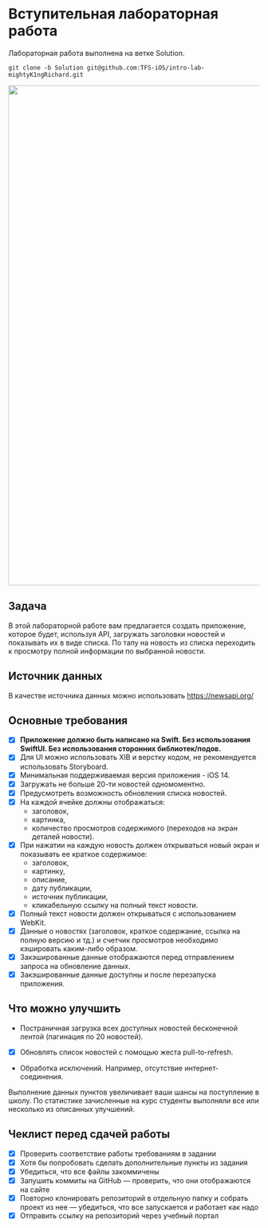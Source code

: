 # Вступительная лабораторная работа
Лабораторная работа выполнена на ветке Solution.
```linux
git clone -b Solution git@github.com:TFS-iOS/intro-lab-mightyK1ngRichard.git
```

<img class="screen_application" src="https://github.com/TFS-iOS/intro-lab-mightyK1ngRichard/blob/Solution/Screen/preview.png" width="1000">


## Задача

В этой лабораторной работе вам предлагается создать приложение, которое будет, используя API, загружать заголовки новостей и показывать их в виде списка. По тапу на новость из списка переходить к просмотру полной информации по выбранной новости.

## Источник данных

В качестве источника данных можно использовать <https://newsapi.org/>

## Основные требования

- [X] **Приложение должно быть написано на Swift. Без использования SwiftUI. Без использования сторонних библиотек/подов.**
- [X] Для UI можно использовать XIB и верстку кодом, не рекомендуется использовать Storyboard.
- [X] Минимальная поддерживаемая версия приложения - iOS 14.
- [X] Загружать не больше 20-ти новостей одномоментно.
- [X] Предусмотреть возможность обновления списка новостей.
- [X] На каждой ячейке должны отображаться:
  * заголовок,
  * картинка,
  * количество просмотров содержимого (переходов на экран деталей новости).
- [X] При нажатии на каждую новость должен открываться новый экран и показывать ее краткое содержимое:
  * заголовок,
  * картинку,
  * описание,
  * дату публикации,
  * источник публикации,
  * кликабельную ссылку на полный текст новости.
- [X] Полный текст новости должен открываться с использованием WebKit.
- [X] Данные о новостях (заголовок, краткое содержание, ссылка на полную версию и тд.) и счетчик просмотров необходимо кэшировать каким-либо образом.
- [X] Закэшированные данные отображаются перед отправлением запроса на обновление данных.
- [X] Закэшированные данные доступны и после перезапуска приложения.

## Что можно улучшить

* Постраничная загрузка всех доступных новостей бесконечной лентой (пагинация по 20 новостей).
- [X] Обновлять список новостей с помощью жеста pull-to-refresh.
* Обработка исключений. Например, отсутствие интернет-соединения.

Выполнение данных пунктов увеличивает ваши шансы на поступление в школу. По статистике зачисленные на курс студенты выполняли все или несколько из описанных улучшений.

## Чеклист перед сдачей работы

* [X] Проверить соответствие работы требованиям в задании
* [X] Хотя бы попробовать сделать дополнительные пункты из задания
* [X] Убедиться, что все файлы закоммичены
* [X] Запушить коммиты на GitHub — проверить, что они отображаются на сайте
* [X] Повторно клонировать репозиторий в отдельную папку и собрать проект из нее — убедиться, что все запускается и работает как надо
* [X] Отправить ссылку на репозиторий через учебный портал
